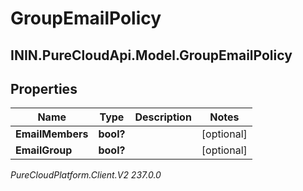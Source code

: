 # GroupEmailPolicy

## ININ.PureCloudApi.Model.GroupEmailPolicy

## Properties

|Name | Type | Description | Notes|
|------------ | ------------- | ------------- | -------------|
| **EmailMembers** | **bool?** |  | [optional] |
| **EmailGroup** | **bool?** |  | [optional] |



_PureCloudPlatform.Client.V2 237.0.0_
